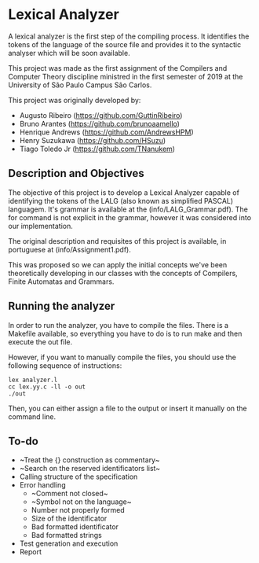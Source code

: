 # Lexical Analyzer

A lexical analyzer is the first step of the compiling process. It identifies the tokens of the language of the source file and provides it to the syntactic analyser which will be soon available.

This project was made as the first assignment of the Compilers and Computer Theory discipline ministred in the first semester of 2019 at the University of São Paulo Campus São Carlos.

This project was originally developed by:
* Augusto Ribeiro (https://github.com/GuttinRibeiro)
* Bruno Arantes (https://github.com/brunoaamello)
* Henrique Andrews (https://github.com/AndrewsHPM)
* Henry Suzukawa (https://github.com/HSuzu)
* Tiago Toledo Jr (https://github.com/TNanukem)

## Description and Objectives

The objective of this project is to develop a Lexical Analyzer capable of identifying the tokens of the LALG (also known as simplified PASCAL) languagem. It's grammar is available at the (info/LALG_Grammar.pdf). The for command is not explicit in the grammar, however it was considered into our implementation.

The original description and requisites of this project is available, in portuguese at (info/Assignment1.pdf).

This was proposed so we can apply the initial concepts we've been theoretically developing in our classes with the concepts of Compilers, Finite Automatas and Grammars.

## Running the analyzer

In order to run the analyzer, you have to compile the files. There is a Makefile available, so everything you have to do is to run make and then execute the out file.

However, if you want to manually compile the files, you should use the following sequence of instructions:

~~~~
lex analyzer.l
cc lex.yy.c -ll -o out
./out
~~~~

Then, you can either assign a file to the output or insert it manually on the command line.

## To-do

* ~Treat the {} construction as commentary~
* ~Search on the reserved identificators list~
* Calling structure of the specification
* Error handling
  * ~Comment not closed~
  * ~Symbol not on the language~
  * Number not properly formed
  * Size of the identificator
  * Bad formatted identificator
  * Bad formatted strings
* Test generation and execution
* Report
